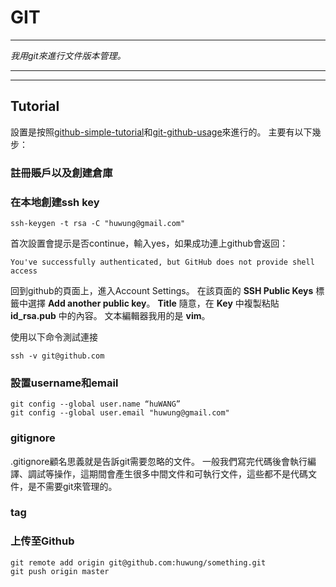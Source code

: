<link href="/Users/wanghu/phenomenon/personlig/markdown/kevinburke.css" rel="stylesheet"></link>

# GIT

***
_我用git來進行文件版本管理。_

***
***

## Tutorial

設置是按照[github-simple-tutorial](http://wuyuans.com/2012/05/github-simple-tutorial/)和[git-github-usage](http://artori.us/git-github-usage/)來進行的。
主要有以下幾步：

### 註冊賬戶以及創建倉庫
### 在本地創建ssh key

    ssh-keygen -t rsa -C "huwung@gmail.com"
    
首次設置會提示是否continue，輸入yes，如果成功連上github會返回：

    You've successfully authenticated, but GitHub does not provide shell access

回到github的頁面上，進入Account Settings。
在該頁面的 **SSH Public Keys** 標籤中選擇 **Add another public key**。
**Title** 隨意，在 **Key** 中複製粘貼 **id_rsa.pub** 中的內容。
文本編輯器我用的是 **vim**。

使用以下命令測試連接

    ssh -v git@github.com

    
### 設置username和email
    
    git config --global user.name “huWANG”
    git config --global user.email "huwung@gmail.com"

### gitignore
.gitignore顧名思義就是告訴git需要忽略的文件。
一般我們寫完代碼後會執行編譯、調試等操作，這期間會產生很多中間文件和可執行文件，這些都不是代碼文件，是不需要git來管理的。

### tag


### 上传至Github

    git remote add origin git@github.com:huwung/something.git
    git push origin master
    
    